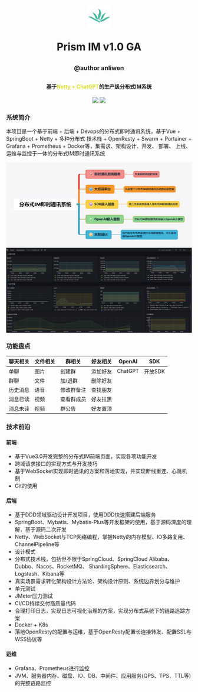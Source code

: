 <p align="center"><img alt="logo" src="./res/logo.webp"></p>
<h1 align="center" style="margin: 30px 0 30px; font-weight: bold;">Prism IM v1.0 GA</h1>
<h3 align="center" style="margin: 30px 0 30px; font-weight: bold;">@author anliwen</h3>
<h4 align="center">基于<font color="#erdf2f">Netty + ChatGPT</font>的生产级分布式IM系统</h4>
<p align="center">
	<a href="https://github.com/anliwen/prism-im"><img src="https://img.shields.io/badge/
Prism-v1.0.GA-brightgreen.svg"></a>
	<a href="https://github.com/anliwen/prism-im/blob/main/LICENSE"><img src="https://img.
shields.io/github/license/mashape/apistatus.svg"></a>
</p>

### 系统简介
本项目是一个基于前端 + 后端 + Devops的分布式即时通讯系统，基于Vue + SpringBoot + Netty + 多种分布式
技术栈 + OpenResty + Swarm + Portainer + Grafana + Prometheus + Docker等，集需求、架构设计、开发、
部署、 上线、运维与监控于一体的分布式IM即时通讯系统
  
<img src="./res/t1.png" align=center />
  
<img src="./res/t2.png" align=center />  

### 功能盘点

| 聊天相关 | 文件相关 | 群相关   | 好友相关 | OpenAI  | SDK   |
|------|------|-------|------|---------|-------|
| 单聊   | 图片   | 创建群   | 添加好友 | ChatGPT | 开放SDK |
| 群聊   | 文件   | 加/退群  | 删除好友 |         |       |
| 历史消息 | 语音   | 修改群备注 | 查找朋友 |         |       |
| 消息已读 | 视频   | 查看群成员 | 好友拉黑 |         |       |
| 消息未读 | 视频   | 群公告   | 好友置顶 |         |       |

### 技术前沿
#### 前端
* 基于Vue3.0开发完整的分布式IM前端页面，实现各项功能开发
* 跨域请求接口的实现方式与开发技巧
* 基于WebSocket实现即时通讯的方案和落地实现，并实现断线重连、心跳机制
* Git的使用
#### 后端
* 基于DDD领域驱动设计开发项目，使用DDD快速搭建后端服务
* SpringBoot、Mybatis、Mybatis-Plus等开发框架的使用，基于源码深度的理解，基于源码二次开发
* Netty、WebSocket与TCP网络编程，掌握Netty的内存模型、IO多路复用、ChannelPipeline等
* 设计模式
* 分布式技术栈，包括但不限于SpringCloud、SpringCloud Alibaba、Dubbo、Nacos、RocketMQ、
ShardingSphere、Elasticsearch、Logstash、Kibana等
* 真实场景需求转化架构设计方法论、架构设计原则、系统边界划分与维护
* 单元测试
* JMeter压力测试
* CI/CD持续交付高质量代码
* 合理打印日志，实现日志可视化治理的方案，实现分布式系统下的链路追踪方案
* Docker + K8s
* 落地OpenResty的配置与运维，基于OpenResty配置长连接转发、配置SSL与WSS协议等
#### 运维
* Grafana、Prometheus进行监控
* JVM、服务器内存、磁盘、IO、DB、中间件、应用服务(QPS、TPS、TTL等)的完整链路监控
